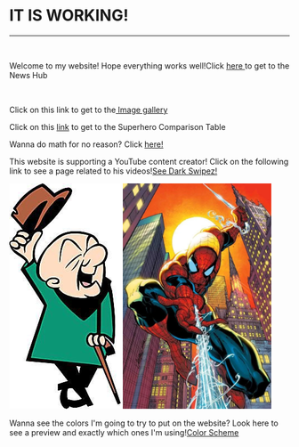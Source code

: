 <h1>IT IS WORKING!</h1>
<hr>
<br>
<p>Welcome to my website! Hope everything works well!Click
<a href="Root_Directory_Folder/Main_Screen" target="_self"> here </a>
to get to the News Hub</p>
<br>
<p>Click on this link to get to the<a href="Image_Gallery/All_pics.html" target="_self"> Image gallery</a></p>
<p>Click on this <a href="Superhero_Table/Table_Assignment.html" target="_self">link</a> to get to the Superhero Comparison Table</p>
<p>Wanna do math for no reason? Click <a href="Math_Page/Fake_Math_Test.html" target="_self">here!</a></p>
<p>This website is supporting a YouTube content creator! Click on the following link to see a page related to his videos!<a href="MC_Page/Vid_List.html" target="_self">See Dark Swipez!</a></p>
<img src="Root_Directory_Folder/Images/mr-magoo.jpg" alt="Mr. Magoo!"/>
<img src="Root_Directory_Folder/Images/Spider-Man_Sunset.webp" height="405"/>
<p>Wanna see the colors I'm going to try to put on the website? Look here to see a preview and exactly which ones I'm using!<a href="Color_Scheme_Assignment/Color-table.html" target="_self">Color Scheme</a></p>
